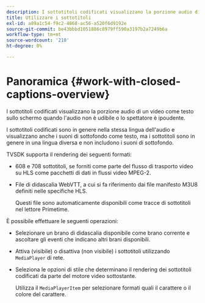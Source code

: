 ```yaml
---
description: I sottotitoli codificati visualizzano la porzione audio di un video come testo sullo schermo quando l'audio non è udibile o lo spettatore è ipoudente.
title: Utilizzare i sottotitoli
exl-id: a89a1c54-f9c2-4868-ac56-a520f6d9192e
source-git-commit: be43bbbd1051886c8979ff590a3197b2a7249b6a
workflow-type: tm+mt
source-wordcount: '210'
ht-degree: 0%

---
```


# Panoramica {#work-with-closed-captions-overview}

I sottotitoli codificati visualizzano la porzione audio di un video come testo sullo schermo quando l&#39;audio non è udibile o lo spettatore è ipoudente.

I sottotitoli codificati sono in genere nella stessa lingua dell&#39;audio e visualizzano anche i suoni di sottofondo come testo, ma i sottotitoli sono in genere in una lingua diversa e non includono i suoni di sottofondo.

TVSDK supporta il rendering dei seguenti formati:

* 608 e 708 sottotitoli, se forniti come parte del flusso di trasporto video su HLS come pacchetti di dati in flussi video MPEG-2.
* File di didascalia WebVTT, a cui si fa riferimento dai file manifesto M3U8 definiti nelle specifiche HLS.

   Questi file sono automaticamente disponibili come tracce di sottotitoli nel lettore Primetime.

È possibile effettuare le seguenti operazioni:

* Selezionare un brano di didascalia disponibile come brano corrente e ascoltare gli eventi che indicano altri brani disponibili.
* Attiva (visibile) o disattiva (non visibile) i sottotitoli utilizzando `MediaPlayer` di rete.
* Seleziona le opzioni di stile che determinano il rendering dei sottotitoli codificati da parte del motore video sottostante.

   Utilizza il `MediaPlayerItem` per selezionare formati quali il carattere o il colore del carattere.
